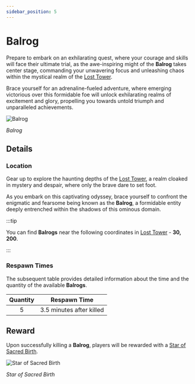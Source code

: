 ```yaml
---
sidebar_position: 5
---
```


# Balrog

Prepare to embark on an exhilarating quest, where your courage and skills will face their ultimate trial, as the awe-inspiring might of the **Balrog** takes center stage, commanding your unwavering focus and unleashing chaos within the mystical realm of the [Lost Tower](/maps/losttower).

Brace yourself for an adrenaline-fueled adventure, where emerging victorious over this formidable foe will unlock exhilarating realms of excitement and glory, propelling you towards untold triumph and unparalleled achievements.

![Balrog](/img/monsters/special/others/balrog.jpg)

_Balrog_

## Details

### Location

Gear up to explore the haunting depths of the [Lost Tower](/maps/losttower), a realm cloaked in mystery and despair, where only the brave dare to set foot.

As you embark on this captivating odyssey, brace yourself to confront the enigmatic and fearsome being known as the **Balrog**, a formidable entity deeply entrenched within the shadows of this ominous domain.

:::tip

You can find **Balrogs** near the following coordinates in [Lost Tower](/maps/losttower) - **30, 200**.

:::

### Respawn Times

The subsequent table provides detailed information about the time and the quantity of the available **Balrogs**.

| Quantity |       Respawn Time       |
| :------: | :----------------------: |
|    5     | 3.5 minutes after killed |

## Reward

Upon successfully killing a **Balrog**, players will be rewarded with a [Star of Sacred Birth](/items/item-bags/non-exc/star).

![Star of Sacred Birth](/img/items/item-bags/star.png)

_Star of Sacred Birth_
